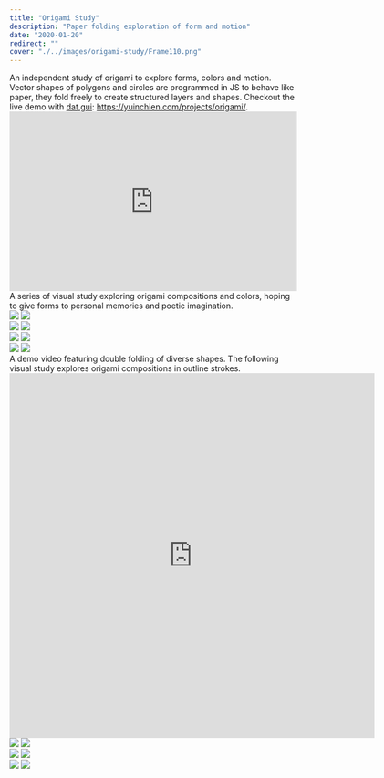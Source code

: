 ```yaml
---
title: "Origami Study"
description: "Paper folding exploration of form and motion"
date: "2020-01-20"
redirect: ""
cover: "./../images/origami-study/Frame110.png"
---
```


<div class="text">An independent study of origami to explore forms, colors and motion. Vector shapes of polygons and circles are programmed in JS to behave like paper, they fold freely to create structured layers and shapes. Checkout the live demo with <a href="https://github.com/dataarts/dat.gui" target="_blank">dat.gui</a>: <a href="https://yuinchien.com/projects/origami/" target="_blank">https://yuinchien.com/projects/origami/</a>.</div>

<div class="video"><div style="padding:62.5% 0 0 0;position:relative;"><iframe src="https://player.vimeo.com/video/386428951?autoplay=1&loop=1&title=0&byline=0&portrait=0" style="position:absolute;top:0;left:0;width:100%;height:100%;" frameborder="0" allow="autoplay; fullscreen" allowfullscreen></iframe></div><script src="https://player.vimeo.com/api/player.js"></script></div>

<div class="text">A series of visual study exploring origami compositions and colors, hoping to give forms to personal memories and poetic imagination.</div>

<div class="two-up">
  <img src="./../images/origami-study/Frame44.png" />
  <img src="./../images/origami-study/Frame52.png" />
</div>
<div class="two-up">
  <img src="./../images/origami-study/Frame55.png" />
  <img src="./../images/origami-study/Frame100.png" />
</div>

<div class="two-up">
  <img src="./../images/origami-study/Frame6.png" />
  <img src="./../images/origami-study/Frame22.png" />
</div>

<div class="two-up">
  <img src="./../images/origami-study/Frame25.png" />
  <img src="./../images/origami-study/Frame23.png" />
</div>

<div class="text">A demo video featuring double folding of diverse shapes. The following visual study explores origami compositions in outline strokes.</div>

<div class="video fixed-size"><iframe src="https://player.vimeo.com/video/386356715?autoplay=1&loop=1&title=0&byline=0&portrait=0" width="640" height="640" frameborder="0" allow="autoplay; fullscreen" allowfullscreen></iframe></div>

<div class="two-up">
  <img src="./../images/origami-study/origami.jpg" />
  <img src="./../images/origami-study/Frame41.jpg" />

</div>

<div class="two-up">
  <img src="./../images/origami-study/Frame39.jpg" />
  <img src="./../images/origami-study/Frame42.jpg" />
</div>

<div class="two-up">
  <img src="./../images/origami-study/origami_00.png" />
  <img src="./../images/origami-study/origami_06.png" />
</div>

